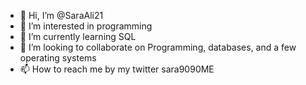 - 👋 Hi, I’m @SaraAli21
- 👀 I’m interested in programming 
- 🌱 I’m currently learning SQL
- 💞️ I’m looking to collaborate on Programming, databases, and a few operating systems
- 📫 How to reach me by my twitter sara9090ME

<!---
SaraAli21/SaraAli21 is a ✨ special ✨ repository because its `README.md` (this file) appears on your GitHub profile.
You can click the Preview link to take a look at your changes.
--->
